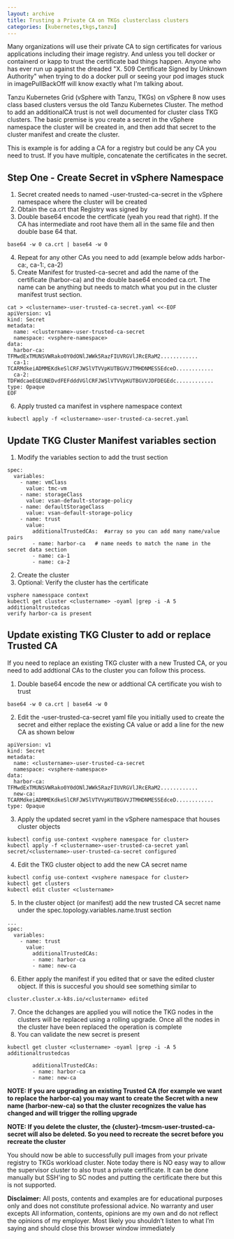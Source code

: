 ```yaml
---
layout: archive
title: Trusting a Private CA on TKGs clusterclass clusters
categories: [kubernetes,tkgs,tanzu]
---
```


Many organizations will use their private CA to sign certificates for various applications including their image registry.  And unless you tell docker or containerd or kapp to trust the certificate bad things happen.  Anyone who has ever run up against the dreaded "X. 509 Certificate Signed by Unknown Authority" when trying to do a docker pull or seeing your pod images stuck in imagePullBackOff will know exactly what I'm talking about.

Tanzu Kubernetes Grid (vSphere with Tanzu, TKGs) on vSphere 8 now uses class based clusters versus the old Tanzu Kubernetes Cluster. The method to add an additionalCA trust is not well documented for cluster class TKG clusters.  The basic premise is you create a secret in the vSphere namespace the cluster will be created in, and then add that secret to the cluster manifest and create the cluster.

This is example is for adding a CA for a registry but could be any CA you need to trust.  If you have multiple, concatenate the certificates in the secret.

## Step One - Create Secret in vSphere Namespace

1. Secret created needs to named <clustername>-user-trusted-ca-secret in the vSphere namespace where the cluster will be created
2. Obtain the ca.crt that Registry was signed by
3. Double base64 encode the certficate (yeah you read that right). If the CA has intermediate and root have them all in the same file and then double base 64 that.
```
base64 -w 0 ca.crt | base64 -w 0
```
4. Repeat for any other CAs you need to add (example below adds harbor-ca:, ca-1:, ca-2)
5. Create Manifest for trusted-ca-secret and add the name of the certificate (harbor-ca) and the double base64 encoded ca.crt.  The name can be anything but needs to match what you put in the cluster manifest trust section.
```
cat > <clustername>-user-trusted-ca-secret.yaml <<-EOF
apiVersion: v1
kind: Secret
metadata:
  name: <clustername>-user-trusted-ca-secret
  namespace: <vsphere-namespace>
data:
  harbor-ca: TFMwdExTMUNSVWRako0Y0dONlJWWk5RazFIUVRGVlJRcERaM2............
  ca-1: TCARMdkeiADMMEKdkeSlCRFJWSlVTVVpKUTBGVVJTMHDNMESSEdceD............
  ca-2: TDFWdcaeEGEUNEDvdFEFdddVGlCRFJWSlVTVVpKUTBGVVJDFDEGEdc............
type: Opaque
EOF
```
6. Apply trusted ca manifest in vsphere namespace context
```
kubectl apply -f <clustername>-user-trusted-ca-secret.yaml
```

## Update TKG Cluster Manifest variables section

1. Modify the variables section to add the trust section
```
spec:
  variables:
    - name: vmClass
      value: tmc-vm
    - name: storageClass
      value: vsan-default-storage-policy
    - name: defaultStorageClass
      value: vsan-default-storage-policy
    - name: trust
      value:
        additionalTrustedCAs:  #array so you can add many name/value pairs
        - name: harbor-ca   # name needs to match the name in the secret data section
        - name: ca-1
        - name: ca-2
```
2. Create the cluster
3. Optional: Verify the cluster has the certificate
```
vsphere namesspace context
kubectl get cluster <clustername> -oyaml |grep -i -A 5 additionaltrustedcas
verify harbor-ca is present
```

## Update existing TKG Cluster to add or replace Trusted CA

If you need to replace an existing TKG cluster with a new Trusted CA, or you need to add addtional CAs to the cluster you can follow this process.

1. Double base64 encode the new or addtional CA certificate you wish to trust 
```
base64 -w 0 ca.crt | base64 -w 0
```
2. Edit the <clustername>-user-trusted-ca-secret yaml file you initially used to create the secret and either replace the existing CA value or add a line for the new CA as shown below
```
apiVersion: v1
kind: Secret
metadata:
  name: <clustername>-user-trusted-ca-secret
  namespace: <vsphere-namespace>
data:
  harbor-ca: TFMwdExTMUNSVWRako0Y0dONlJWWk5RazFIUVRGVlJRcERaM2............
  new-ca: TCARMdkeiADMMEKdkeSlCRFJWSlVTVVpKUTBGVVJTMHDNMESSEdceD............
type: Opaque
```
3. Apply the updated secret yaml in the vSphere namespace that houses cluster objects
```
kubectl config use-context <vsphere namespace for cluster>
kubectl apply -f <clustername>-user-trusted-ca-secret yaml
secret/<clustername>-user-trusted-ca-secret configured
```
4. Edit the TKG cluster object to add the new CA secret name
```
kubectl config use-context <vsphere namespace for cluster>
kubectl get clusters
kubectl edit cluster <clustername>
```
5. In the cluster object (or manifest) add the new trusted CA secret name under the spec.topology.variables.name.trust section
```
...
spec:
  variables:
    - name: trust
      value:
        additionalTrustedCAs:
        - name: harbor-ca
        - name: new-ca
```
6. Either apply the manifest if you edited that or save the edited cluster object.  If this is succesful you should see something similar to 
```
cluster.cluster.x-k8s.io/<clustername> edited
```
7. Once the dchanges are applied you will notice the TKG nodes in the clusters will be replaced using a rolling upgrade.  Once all the nodes in the cluster have been replaced the operation is complete
8. You can validate the new secret is present
```
kubectl get cluster <clustername> -oyaml |grep -i -A 5 additionaltrustedcas

        additionalTrustedCAs:
        - name: harbor-ca
        - name: new-ca
```

**NOTE:  If you are upgrading an existing Trusted CA (for example we want to replace the harbor-ca) you may want to create the Secret with a new name (harbor-new-ca) so that the cluster recognizes the value has changed and will trigger the rolling upgrade**

**NOTE:  If you delete the cluster, the {cluster}-tmcsm-user-trusted-ca-secret will also be deleted.  So you need to recreate the secret before you recreate the cluster**

You should now be able to successfully pull images from your private registry to TKGs workload cluster.  Note today there is NO easy way to allow the supervisor cluster to also trust a private certificate.  It can be done manually but SSH'ing to SC nodes and putting the certificate there but this is not supported.

**Disclaimer:** All posts, contents and examples are for educational purposes only and does not constitute professional advice. No warranty and user excepts All information, contents, opinions are my own and do not reflect the opinions of my employer. Most likely you shouldn’t listen to what I’m saying and should close this browser window immediately